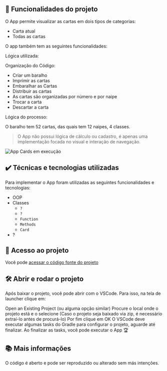 ## 🔨 Funcionalidades do projeto

O App permite visualizar as cartas em dois tipos de categorias:

- Carta atual
- Todas as cartas

O app também tem as seguintes funcionalidades:

Lógica utilizada: 

Organização do Código:
- Criar um baralho
- Imprimir as cartas
- Embaralhar as Cartas
- Distribuir as cartas
- As cartas são organizadas por número e por naipe
- Trocar a carta
- Descartar a carta


Lógica do processo:

O baralho tem 52 cartas, das quais tem 12 naipes, 4 classes.

> O App não possui lógica de cálculo ou cadastro, é apenas uma implementação focada no visual e interação de navegação.

![App Cards em execução](.gif)

## ✔️ Técnicas e tecnologias utilizadas

Para implementar o App foram utilizadas as seguintes funcionalidades e tecnologias:

- OOP
- Classes
  - `?`
  - `?`
  - `Function`
  - `Methods`
  - `Card`
- ?

## 📁 Acesso ao projeto

Você pode [acessar o código fonte do projeto]()

## 🛠️ Abrir e rodar o projeto

Após baixar o projeto, você pode abrir com o VSCode. Para isso, na tela de launcher clique em:

Open an Existing Project (ou alguma opção similar)
Procure o local onde o projeto está e o selecione (Caso o projeto seja baixado via zip, é necessário extraí-lo antes de procurá-lo)
Por fim clique em OK
O VSCode deve executar algumas tasks do Gradle para configurar o projeto, aguarde até finalizar. Ao finalizar as tasks, você pode executar o App 🏆

## 📚 Mais informações

O código é aberto e pode ser reproduzido ou alterado sem más intenções.